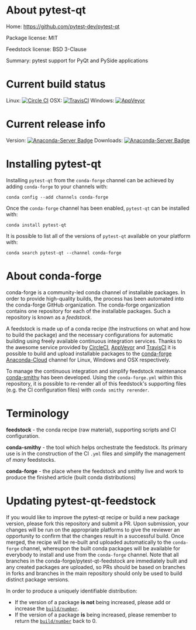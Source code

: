 About pytest-qt
===============

Home: https://github.com/pytest-dev/pytest-qt

Package license: MIT

Feedstock license: BSD 3-Clause

Summary: pytest support for PyQt and PySide applications



Current build status
====================

Linux: [![Circle CI](https://circleci.com/gh/conda-forge/pytest-qt-feedstock.svg?style=shield)](https://circleci.com/gh/conda-forge/pytest-qt-feedstock)
OSX: [![TravisCI](https://travis-ci.org/conda-forge/pytest-qt-feedstock.svg?branch=master)](https://travis-ci.org/conda-forge/pytest-qt-feedstock)
Windows: [![AppVeyor](https://ci.appveyor.com/api/projects/status/github/conda-forge/pytest-qt-feedstock?svg=True)](https://ci.appveyor.com/project/conda-forge/pytest-qt-feedstock/branch/master)

Current release info
====================
Version: [![Anaconda-Server Badge](https://anaconda.org/conda-forge/pytest-qt/badges/version.svg)](https://anaconda.org/conda-forge/pytest-qt)
Downloads: [![Anaconda-Server Badge](https://anaconda.org/conda-forge/pytest-qt/badges/downloads.svg)](https://anaconda.org/conda-forge/pytest-qt)

Installing pytest-qt
====================

Installing `pytest-qt` from the `conda-forge` channel can be achieved by adding `conda-forge` to your channels with:

```
conda config --add channels conda-forge
```

Once the `conda-forge` channel has been enabled, `pytest-qt` can be installed with:

```
conda install pytest-qt
```

It is possible to list all of the versions of `pytest-qt` available on your platform with:

```
conda search pytest-qt --channel conda-forge
```


About conda-forge
=================

conda-forge is a community-led conda channel of installable packages.
In order to provide high-quality builds, the process has been automated into the
conda-forge GitHub organization. The conda-forge organization contains one repository
for each of the installable packages. Such a repository is known as a *feedstock*.

A feedstock is made up of a conda recipe (the instructions on what and how to build
the package) and the necessary configurations for automatic building using freely
available continuous integration services. Thanks to the awesome service provided by
[CircleCI](https://circleci.com/), [AppVeyor](http://www.appveyor.com/)
and [TravisCI](https://travis-ci.org/) it is possible to build and upload installable
packages to the [conda-forge](https://anaconda.org/conda-forge)
[Anaconda-Cloud](http://docs.anaconda.org/) channel for Linux, Windows and OSX respectively.

To manage the continuous integration and simplify feedstock maintenance
[conda-smithy](http://github.com/conda-forge/conda-smithy) has been developed.
Using the ``conda-forge.yml`` within this repository, it is possible to re-render all of
this feedstock's supporting files (e.g. the CI configuration files) with ``conda smithy rerender``.


Terminology
===========

**feedstock** - the conda recipe (raw material), supporting scripts and CI configuration.

**conda-smithy** - the tool which helps orchestrate the feedstock.
                   Its primary use is in the construction of the CI ``.yml`` files
                   and simplify the management of *many* feedstocks.

**conda-forge** - the place where the feedstock and smithy live and work to
                  produce the finished article (built conda distributions)


Updating pytest-qt-feedstock
============================

If you would like to improve the pytest-qt recipe or build a new
package version, please fork this repository and submit a PR. Upon submission,
your changes will be run on the appropriate platforms to give the reviewer an
opportunity to confirm that the changes result in a successful build. Once
merged, the recipe will be re-built and uploaded automatically to the
`conda-forge` channel, whereupon the built conda packages will be available for
everybody to install and use from the `conda-forge` channel.
Note that all branches in the conda-forge/pytest-qt-feedstock are
immediately built and any created packages are uploaded, so PRs should be based
on branches in forks and branches in the main repository should only be used to
build distinct package versions.

In order to produce a uniquely identifiable distribution:
 * If the version of a package **is not** being increased, please add or increase
   the [``build/number``](http://conda.pydata.org/docs/building/meta-yaml.html#build-number-and-string).
 * If the version of a package **is** being increased, please remember to return
   the [``build/number``](http://conda.pydata.org/docs/building/meta-yaml.html#build-number-and-string)
   back to 0.
